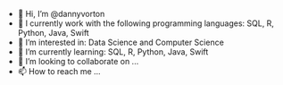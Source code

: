 - 👋 Hi, I’m @dannyvorton
- 👀 I currently work with the following programming languages: SQL, R, Python, Java, Swift
- 👀 I’m interested in: Data Science and Computer Science
- 🌱 I’m currently learning: SQL, R, Python, Java, Swift
- 💞️ I’m looking to collaborate on ...
- 📫 How to reach me ...

<!---
dannyvorton/dannyvorton is a ✨ special ✨ repository because its `README.md` (this file) appears on your GitHub profile.
You can click the Preview link to take a look at your changes.
--->
